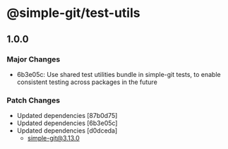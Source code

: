 # @simple-git/test-utils

## 1.0.0
### Major Changes

- 6b3e05c: Use shared test utilities bundle in simple-git tests, to enable consistent testing across packages in the future

### Patch Changes

- Updated dependencies [87b0d75]
- Updated dependencies [6b3e05c]
- Updated dependencies [d0dceda]
  - simple-git@3.13.0
